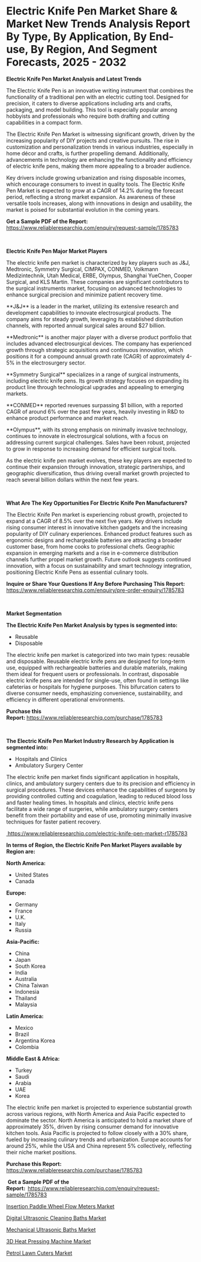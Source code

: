 <p><h1>Electric Knife Pen Market Share & Market New Trends Analysis Report By Type, By Application, By End-use, By Region, And Segment Forecasts, 2025 - 2032</h1></p><p><strong>Electric Knife Pen Market Analysis and Latest Trends</strong></p>
<p><p>The Electric Knife Pen is an innovative writing instrument that combines the functionality of a traditional pen with an electric cutting tool. Designed for precision, it caters to diverse applications including arts and crafts, packaging, and model building. This tool is especially popular among hobbyists and professionals who require both drafting and cutting capabilities in a compact form.</p><p>The Electric Knife Pen Market is witnessing significant growth, driven by the increasing popularity of DIY projects and creative pursuits. The rise in customization and personalization trends in various industries, especially in home décor and crafts, is further propelling demand. Additionally, advancements in technology are enhancing the functionality and efficiency of electric knife pens, making them more appealing to a broader audience.</p><p>Key drivers include growing urbanization and rising disposable incomes, which encourage consumers to invest in quality tools. The Electric Knife Pen Market is expected to grow at a CAGR of 14.2% during the forecast period, reflecting a strong market expansion. As awareness of these versatile tools increases, along with innovations in design and usability, the market is poised for substantial evolution in the coming years.</p></p>
<p><strong>Get a Sample PDF of the Report:&nbsp;</strong> <a href="https://www.reliableresearchiq.com/enquiry/request-sample/1785783?utm_campaign=1870&utm_medium=2&utm_source=Github&utm_content=ia&utm_term=25032025&utm_id=electric-knife-pen">https://www.reliableresearchiq.com/enquiry/request-sample/1785783</a></p>
<p>&nbsp;</p>
<p><strong>Electric Knife Pen Major Market Players</strong></p>
<p><p>The electric knife pen market is characterized by key players such as J&J, Medtronic, Symmetry Surgical, CIMPAX, CONMED, Volkmann Medizintechnik, Utah Medical, ERBE, Olympus, Shanghai YueChen, Cooper Surgical, and KLS Martin. These companies are significant contributors to the surgical instruments market, focusing on advanced technologies to enhance surgical precision and minimize patient recovery time.</p><p>**J&J** is a leader in the market, utilizing its extensive research and development capabilities to innovate electrosurgical products. The company aims for steady growth, leveraging its established distribution channels, with reported annual surgical sales around $27 billion.</p><p>**Medtronic** is another major player with a diverse product portfolio that includes advanced electrosurgical devices. The company has experienced growth through strategic acquisitions and continuous innovation, which positions it for a compound annual growth rate (CAGR) of approximately 4-5% in the electrosurgery sector.</p><p>**Symmetry Surgical** specializes in a range of surgical instruments, including electric knife pens. Its growth strategy focuses on expanding its product line through technological upgrades and appealing to emerging markets.</p><p>**CONMED** reported revenues surpassing $1 billion, with a reported CAGR of around 6% over the past few years, heavily investing in R&D to enhance product performance and market reach.</p><p>**Olympus**, with its strong emphasis on minimally invasive technology, continues to innovate in electrosurgical solutions, with a focus on addressing current surgical challenges. Sales have been robust, projected to grow in response to increasing demand for efficient surgical tools.</p><p>As the electric knife pen market evolves, these key players are expected to continue their expansion through innovation, strategic partnerships, and geographic diversification, thus driving overall market growth projected to reach several billion dollars within the next few years.</p></p>
<p>&nbsp;</p>
<p><strong>What Are The Key Opportunities For Electric Knife Pen Manufacturers?</strong></p>
<p><p>The Electric Knife Pen market is experiencing robust growth, projected to expand at a CAGR of 8.5% over the next five years. Key drivers include rising consumer interest in innovative kitchen gadgets and the increasing popularity of DIY culinary experiences. Enhanced product features such as ergonomic designs and rechargeable batteries are attracting a broader customer base, from home cooks to professional chefs. Geographic expansion in emerging markets and a rise in e-commerce distribution channels further propel market growth. Future outlook suggests continued innovation, with a focus on sustainability and smart technology integration, positioning Electric Knife Pens as essential culinary tools.</p></p>
<p><strong>Inquire or Share Your Questions If Any Before Purchasing This Report:</strong> <a href="https://www.reliableresearchiq.com/enquiry/pre-order-enquiry/1785783?utm_campaign=1870&utm_medium=2&utm_source=Github&utm_content=ia&utm_term=25032025&utm_id=electric-knife-pen">https://www.reliableresearchiq.com/enquiry/pre-order-enquiry/1785783</a></p>
<p>&nbsp;</p>
<p><strong>Market Segmentation</strong></p>
<p><strong>The Electric Knife Pen Market Analysis by types is segmented into:</strong></p>
<p><ul><li>Reusable</li><li>Disposable</li></ul></p>
<p><p>The electric knife pen market is categorized into two main types: reusable and disposable. Reusable electric knife pens are designed for long-term use, equipped with rechargeable batteries and durable materials, making them ideal for frequent users or professionals. In contrast, disposable electric knife pens are intended for single-use, often found in settings like cafeterias or hospitals for hygiene purposes. This bifurcation caters to diverse consumer needs, emphasizing convenience, sustainability, and efficiency in different operational environments.</p></p>
<p><strong>Purchase this Report:&nbsp;</strong><a href="https://www.reliableresearchiq.com/purchase/1785783?utm_campaign=1870&utm_medium=2&utm_source=Github&utm_content=ia&utm_term=25032025&utm_id=electric-knife-pen">https://www.reliableresearchiq.com/purchase/1785783</a></p>
<p>&nbsp;</p>
<p><strong>The Electric Knife Pen Market Industry Research by Application is segmented into:</strong></p>
<p><ul><li>Hospitals and Clinics</li><li>Ambulatory Surgery Center</li></ul></p>
<p><p>The electric knife pen market finds significant application in hospitals, clinics, and ambulatory surgery centers due to its precision and efficiency in surgical procedures. These devices enhance the capabilities of surgeons by providing controlled cutting and coagulation, leading to reduced blood loss and faster healing times. In hospitals and clinics, electric knife pens facilitate a wide range of surgeries, while ambulatory surgery centers benefit from their portability and ease of use, promoting minimally invasive techniques for faster patient recovery.</p></p>
<p><a href="https://www.reliableresearchiq.com/electric-knife-pen-market-r1785783?utm_campaign=1870&utm_medium=2&utm_source=Github&utm_content=ia&utm_term=25032025&utm_id=electric-knife-pen">&nbsp;https://www.reliableresearchiq.com/electric-knife-pen-market-r1785783</a></p>
<p><strong>In terms of Region, the Electric Knife Pen Market Players available by Region are:</strong></p>
<p>
    <p> <strong> North America: </strong>
        <ul>
            <li>United States</li>
            <li>Canada</li>
        </ul>
        </p> 
    <p> <strong> Europe: </strong>
        <ul>
            <li>Germany</li>
            <li>France</li>
            <li>U.K.</li>
            <li>Italy</li>
            <li>Russia</li>
        </ul>
        </p> 
    <p> <strong> Asia-Pacific: </strong>
        <ul>
            <li>China</li>
            <li>Japan</li>
            <li>South Korea</li>
            <li>India</li>
            <li>Australia</li>
            <li>China Taiwan</li>
            <li>Indonesia</li>
            <li>Thailand</li>
            <li>Malaysia</li>
        </ul>
        </p> 
    <p> <strong> Latin America: </strong>
        <ul>
            <li>Mexico</li>
            <li>Brazil</li>
            <li>Argentina Korea</li>
            <li>Colombia</li>
        </ul>
        </p> 
    <p> <strong> Middle East & Africa: </strong>
        <ul>
            <li>Turkey</li>
            <li>Saudi</li>
            <li>Arabia</li>
            <li>UAE</li>
            <li>Korea</li>
        </ul>
    </p>
    </p>
<p><p>The electric knife pen market is projected to experience substantial growth across various regions, with North America and Asia Pacific expected to dominate the sector. North America is anticipated to hold a market share of approximately 35%, driven by rising consumer demand for innovative kitchen tools. Asia Pacific is projected to follow closely with a 30% share, fueled by increasing culinary trends and urbanization. Europe accounts for around 25%, while the USA and China represent 5% collectively, reflecting their niche market positions.</p></p>
<p><strong>Purchase this Report: </strong><a href="https://www.reliableresearchiq.com/purchase/1785783?utm_campaign=1870&utm_medium=2&utm_source=Github&utm_content=ia&utm_term=25032025&utm_id=electric-knife-pen">https://www.reliableresearchiq.com/purchase/1785783</a></p>
<p>&nbsp;<strong>Get a Sample PDF of the Report:&nbsp;&nbsp;</strong><a href="https://www.reliableresearchiq.com/enquiry/request-sample/1785783?utm_campaign=1870&utm_medium=2&utm_source=Github&utm_content=ia&utm_term=25032025&utm_id=electric-knife-pen">https://www.reliableresearchiq.com/enquiry/request-sample/1785783</a></p>
<p><strong></strong></p>
<p><p><a href="https://github.com/kleyderoomes/Market-Research-Report-List-1/blob/main/insertion-paddle-wheel-flow-meters-market.md?utm_campaign=1870&utm_medium=2&utm_source=Github&utm_content=ia&utm_term=25032025&utm_id=electric-knife-pen">Insertion Paddle Wheel Flow Meters Market</a></p><p><a href="https://github.com/coricnzati/Market-Research-Report-List-1/blob/main/digital-ultrasonic-cleaning-baths-market.md?utm_campaign=1870&utm_medium=2&utm_source=Github&utm_content=ia&utm_term=25032025&utm_id=electric-knife-pen">Digital Ultrasonic Cleaning Baths Market</a></p><p><a href="https://github.com/alrogikrosa/Market-Research-Report-List-1/blob/main/mechanical-ultrasonic-baths-market.md?utm_campaign=1870&utm_medium=2&utm_source=Github&utm_content=ia&utm_term=25032025&utm_id=electric-knife-pen">Mechanical Ultrasonic Baths Market</a></p><p><a href="https://github.com/cavushjla/Market-Research-Report-List-1/blob/main/3d-heat-pressing-machine-market.md?utm_campaign=1870&utm_medium=2&utm_source=Github&utm_content=ia&utm_term=25032025&utm_id=electric-knife-pen">3D Heat Pressing Machine Market</a></p><p><a href="https://github.com/evraltandre36/Market-Research-Report-List-1/blob/main/petrol-lawn-cuters-market.md?utm_campaign=1870&utm_medium=2&utm_source=Github&utm_content=ia&utm_term=25032025&utm_id=electric-knife-pen">Petrol Lawn Cuters Market</a></p></p>